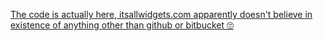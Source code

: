 [The code is actually here, itsallwidgets.com apparently doesn't believe in existence of anything other than github or bitbucket 🙄](https://gitlab.com/aorszulak/keyring)
